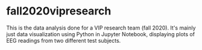 # fall2020vipresearch

This is the data analysis done for a VIP research team (fall 2020).
It's mainly just data visualization using Python in Jupyter Notebook, displaying plots of EEG readings from two different
test subjects.
